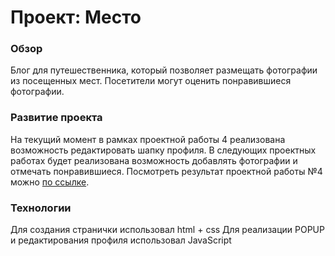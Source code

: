 # Проект: Место

### Обзор

Блог для путешественника, который позволяет размещать фотографии из посещенных мест.
Посетители могут оценить понравившиеся фотографии.

### Развитие проекта

На текущий момент в рамках проектной работы 4 реализована возможность редактировать шапку профиля. 
В следующих проектных работах будет реализована возможность добавлять фотографии и отмечать понравившиеся. 
Посмотреть результат проектной работы №4 можно [по ссылке](https://nickprokhorov.github.io/mesto/index.html). 


### Технологии

Для создания странички использовал html + css
Для реализации POPUP и редактирования профиля использовал JavaScript